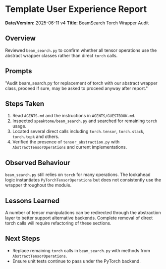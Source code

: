 # Template User Experience Report

**Date/Version:** 2025-06-11 v4
**Title:** BeamSearch Torch Wrapper Audit

## Overview
Reviewed `beam_search.py` to confirm whether all tensor operations use the abstract
wrapper classes rather than direct `torch` calls.

## Prompts
"Audit beam_search.py for replacement of torch with our abstract wrapper class, proceed if sure, may be asked to proceed anyway after report."

## Steps Taken
1. Read `AGENTS.md` and the instructions in `AGENTS/GUESTBOOK.md`.
2. Inspected `speaktome/beam_search.py` and searched for remaining `torch` usage.
3. Located several direct calls including `torch.tensor`, `torch.stack`, `torch.topk` and others.
4. Verified the presence of `tensor_abstraction.py` with `AbstractTensorOperations` and current implementations.

## Observed Behaviour
`beam_search.py` still relies on `torch` for many operations. The lookahead logic
instantiates `PyTorchTensorOperations` but does not consistently use the wrapper
throughout the module.

## Lessons Learned
A number of tensor manipulations can be redirected through the abstraction layer
to better support alternative backends. Complete removal of direct torch calls
will require refactoring of these sections.

## Next Steps
- Replace remaining `torch` calls in `beam_search.py` with methods from
  `AbstractTensorOperations`.
- Ensure unit tests continue to pass under the PyTorch backend.
